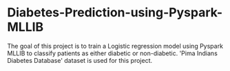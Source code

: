 # Diabetes-Prediction-using-Pyspark-MLLIB
The goal of this project is to train a Logistic regression model using Pyspark MLLIB to classify patients as either diabetic or non-diabetic. 'Pima Indians Diabetes Database' dataset is used for this project. 
